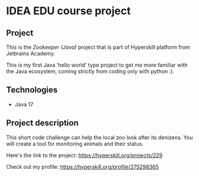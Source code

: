 # IDEA EDU course project

## Project 
This is the *Zookeeper (Java)* project that is part of Hyperskill platform from Jetbrains Academy.

This is my first Java 'hello world' type project to get me more familiar with the Java ecosystem, coming strictly from coding only with python :). 

## Technologies

- Java 17

## Project description
<p>This short code challenge can help the local zoo look after its denizens. You will create a tool for monitoring animals and their status.</p>

Here's the link to the project: https://hyperskill.org/projects/229

Check out my profile: https://hyperskill.org/profile/275298365